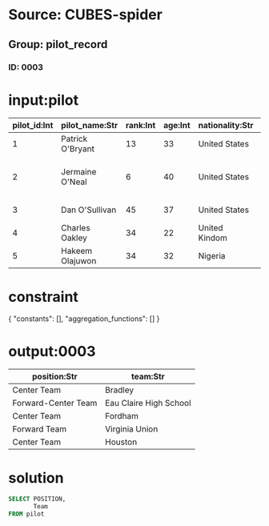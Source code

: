 # Source: CUBES-spider
## Group: pilot_record
### ID: 0003

# input:pilot

| pilot_id:Int | pilot_name:Str | rank:Int | age:Int | nationality:Str | position:Str | join_year:Int | team:Str |
|---|---|---|---|---|---|---|---|
| 1 | Patrick O'Bryant | 13 | 33 | United States | Center Team | 2009 | Bradley |
| 2 | Jermaine O'Neal | 6 | 40 | United States | Forward-Center Team | 2008 | Eau Claire High School |
| 3 | Dan O'Sullivan | 45 | 37 | United States | Center Team | 1999 | Fordham |
| 4 | Charles Oakley | 34 | 22 | United Kindom | Forward Team | 2001 | Virginia Union |
| 5 | Hakeem Olajuwon | 34 | 32 | Nigeria | Center Team | 2010 | Houston |

# constraint

{
  "constants": [],
  "aggregation_functions": []
}

# output:0003

| position:Str | team:Str |
|---|---|
| Center Team | Bradley |
| Forward-Center Team | Eau Claire High School |
| Center Team | Fordham |
| Forward Team | Virginia Union |
| Center Team | Houston |

# solution

```sql
SELECT POSITION,
       Team
FROM pilot
```

